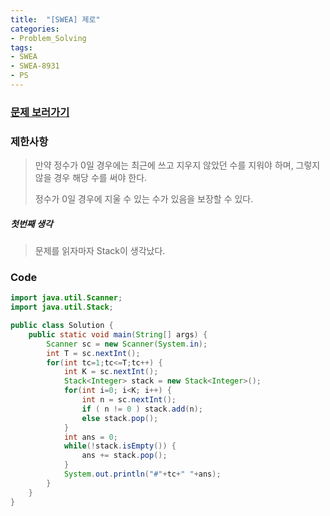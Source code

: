 ```yaml
---
title:  "[SWEA] 제로"
categories:
- Problem_Solving
tags:
- SWEA
- SWEA-8931
- PS
---
```




### [문제 보러가기]( https://swexpertacademy.com/main/code/problem/problemDetail.do?contestProbId=AW5jBWLq7jwDFATQ&categoryId=AW5jBWLq7jwDFATQ&categoryType=CODE )



### 제한사항

> 만약 정수가 0일 경우에는 최근에 쓰고 지우지 않았던 수를 지워야 하며, 그렇지 않을 경우 해당 수를 써야 한다.
>
> 정수가 0일 경우에 지울 수 있는 수가 있음을 보장할 수 있다.

##### 첫번째 생각

> 문제를 읽자마자 Stack이 생각났다.



### Code

```java
import java.util.Scanner;
import java.util.Stack;

public class Solution {
	public static void main(String[] args) {
		Scanner sc = new Scanner(System.in);
		int T = sc.nextInt();
		for(int tc=1;tc<=T;tc++) {
			int K = sc.nextInt();
			Stack<Integer> stack = new Stack<Integer>();
			for(int i=0; i<K; i++) {
				int n = sc.nextInt();
				if ( n != 0 ) stack.add(n);
				else stack.pop();
			}
			int ans = 0;
			while(!stack.isEmpty()) {
				ans += stack.pop();
			}
			System.out.println("#"+tc+" "+ans);
		}
	}
}

```


